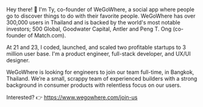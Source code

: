 Hey there! 👋 I'm Ty, co-founder of WeGoWhere, a social app where people go to discover things to do with their favorite people. WeGoWhere has over 300,000 users in Thailand and is backed by the world's most notable investors; 500 Global, Goodwater Capital, Antler and Peng T. Ong (co-founder of Match.com).

At 21 and 23, I coded, launched, and scaled two profitable startups to 3 million user base. I'm a product engineer, full-stack developer, and UX/UI designer.

WeGoWhere is looking for engineers to join our team full-time, in Bangkok, Thailand. We’re a small, scrappy team of experienced builders with a strong background in consumer products with relentless focus on our users.

Interested? 👉 https://www.wegowhere.com/join-us
